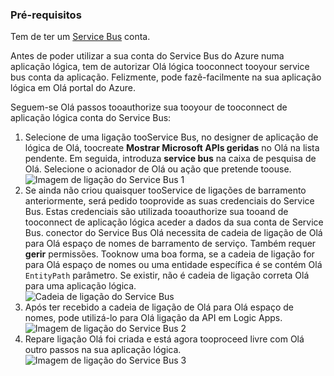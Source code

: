 ### <a name="prerequisites"></a>Pré-requisitos
Tem de ter um [Service Bus](https://azure.microsoft.com/services/service-bus/) conta.  

Antes de poder utilizar a sua conta do Service Bus do Azure numa aplicação lógica, tem de autorizar Olá lógica tooconnect tooyour service bus conta da aplicação. Felizmente, pode fazê-facilmente na sua aplicação lógica em Olá portal do Azure.  

Seguem-se Olá passos tooauthorize sua tooyour de tooconnect de aplicação lógica conta do Service Bus:  

1. Selecione de uma ligação tooService Bus, no designer de aplicação de lógica de Olá, toocreate **Mostrar Microsoft APIs geridas** no Olá na lista pendente. Em seguida, introduza **service bus** na caixa de pesquisa de Olá. Selecione o acionador de Olá ou ação que pretende toouse.  
    ![Imagem de ligação do Service Bus 1](./media/connectors-create-api-servicebus/servicebus-1.png)  
2. Se ainda não criou quaisquer tooService de ligações de barramento anteriormente, será pedido tooprovide as suas credenciais do Service Bus. Estas credenciais são utilizada tooauthorize sua tooand de tooconnect de aplicação lógica aceder a dados da sua conta de Service Bus. conector do Service Bus Olá necessita de cadeia de ligação de Olá para Olá espaço de nomes de barramento de serviço. Também requer **gerir** permissões. Tooknow uma boa forma, se a cadeia de ligação for para Olá espaço de nomes ou uma entidade específica é se contém Olá `EntityPath` parâmetro. Se existir, não é cadeia de ligação correta Olá para uma aplicação lógica.  
    ![Cadeia de ligação do Service Bus](./media/connectors-create-api-servicebus/connectionstring.png)
3. Após ter recebido a cadeia de ligação de Olá para Olá espaço de nomes, pode utilizá-lo para Olá ligação da API em Logic Apps.  
    ![Imagem de ligação do Service Bus 2](./media/connectors-create-api-servicebus/servicebus-2.png)  
4. Repare ligação Olá foi criada e está agora tooproceed livre com Olá outro passos na sua aplicação lógica.  
    ![Imagem de ligação do Service Bus 3](./media/connectors-create-api-servicebus/servicebus-3.png)   

